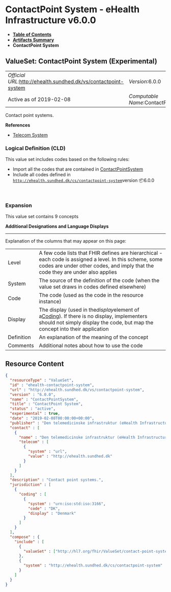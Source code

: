 # ContactPoint System - eHealth Infrastructure v6.0.0

* [**Table of Contents**](toc.md)
* [**Artifacts Summary**](artifacts.md)
* **ContactPoint System**

## ValueSet: ContactPoint System (Experimental) 

| | |
| :--- | :--- |
| *Official URL*:http://ehealth.sundhed.dk/vs/contactpoint-system | *Version*:6.0.0 |
| Active as of 2019-02-08 | *Computable Name*:ContactPointSystem |

 
Contact point systems. 

 **References** 

* [Telecom System](StructureDefinition-ehealth-organization-telecomSystem.md)

### Logical Definition (CLD)

This value set includes codes based on the following rules:

* Import all the codes that are contained in [ContactPointSystem](http://hl7.org/fhir/R4/valueset-contact-point-system.html)
* Include all codes defined in [`http://ehealth.sundhed.dk/cs/contactpoint-system`](CodeSystem-ehealth-contactpoint-system.md)version 📦6.0.0

 

### Expansion

This value set contains 9 concepts

**Additional Designations and Language Displays**

-------

 Explanation of the columns that may appear on this page: 

| | |
| :--- | :--- |
| Level | A few code lists that FHIR defines are hierarchical - each code is assigned a level. In this scheme, some codes are under other codes, and imply that the code they are under also applies |
| System | The source of the definition of the code (when the value set draws in codes defined elsewhere) |
| Code | The code (used as the code in the resource instance) |
| Display | The display (used in the*display*element of a[Coding](http://hl7.org/fhir/R4/datatypes.html#Coding)). If there is no display, implementers should not simply display the code, but map the concept into their application |
| Definition | An explanation of the meaning of the concept |
| Comments | Additional notes about how to use the code |



## Resource Content

```json
{
  "resourceType" : "ValueSet",
  "id" : "ehealth-contactpoint-system",
  "url" : "http://ehealth.sundhed.dk/vs/contactpoint-system",
  "version" : "6.0.0",
  "name" : "ContactPointSystem",
  "title" : "ContactPoint System",
  "status" : "active",
  "experimental" : true,
  "date" : "2019-02-08T00:00:00+00:00",
  "publisher" : "Den telemedicinske infrastruktur (eHealth Infrastructure)",
  "contact" : [
    {
      "name" : "Den telemedicinske infrastruktur (eHealth Infrastructure)",
      "telecom" : [
        {
          "system" : "url",
          "value" : "http://ehealth.sundhed.dk"
        }
      ]
    }
  ],
  "description" : "Contact point systems.",
  "jurisdiction" : [
    {
      "coding" : [
        {
          "system" : "urn:iso:std:iso:3166",
          "code" : "DK",
          "display" : "Denmark"
        }
      ]
    }
  ],
  "compose" : {
    "include" : [
      {
        "valueSet" : ["http://hl7.org/fhir/ValueSet/contact-point-system"]
      },
      {
        "system" : "http://ehealth.sundhed.dk/cs/contactpoint-system"
      }
    ]
  }
}

```

